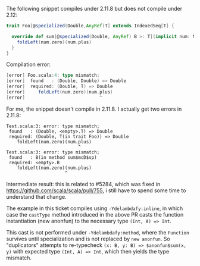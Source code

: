The following snippet compiles under 2.11.8 but does not compile under 2.12:
```scala
trait Foo[@specialized(Double,AnyRef)T] extends IndexedSeq[T] {

  override def sum[@specialized(Double, AnyRef) B >: T](implicit num: Numeric[B]): B = {
    foldLeft(num.zero)(num.plus)
  }
}
```

Compilation error:
```scala
[error] Foo.scala:4: type mismatch;
[error]  found   : (Double, Double) => Double
[error]  required: (Double, T) => Double
[error]     foldLeft(num.zero)(num.plus)
[error]                            ^
```
For me, the snippet doesn't compile in 2.11.8. I actually get two errors in 2.11.8:

```
Test.scala:3: error: type mismatch;
 found   : (Double, <empty>.T) => Double
 required: (Double, T(in trait Foo)) => Double
    foldLeft(num.zero)(num.plus)
                           ^
Test.scala:3: error: type mismatch;
 found   : B(in method sum$mcD$sp)
 required: <empty>.B
    foldLeft(num.zero)(num.plus)
                      ^
```
Intermediate result: this is related to #5284, which was fixed in https://github.com/scala/scala/pull/755, i still have to spend some time to understand that change.

The example in this ticket compiles using `-Ydelambdafy:inline`, in which case the `castType` method introduced in the above PR casts the function instantiation (new anonfun) to the necessary type `(Int, A) => Int`.

This cast is not performed under `-Ydelambdafy:method`, where the `Function` survives until specialization and is not replaced by `new anonfun`. So "duplicators" attempts to re-typecheck `(x: B, y: B) => $anonfun$sum(x, y)` with expected type `(Int, A) => Int`, which then yields the type mismatch.

